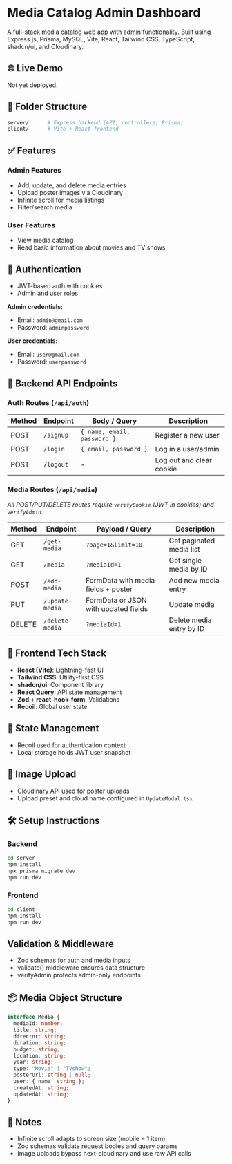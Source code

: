 # Media Catalog Admin Dashboard

A full-stack media catalog web app with admin functionality. Built using Express.js, Prisma, MySQL, Vite, React, Tailwind CSS, TypeScript, shadcn/ui, and Cloudinary.

## 🌐 Live Demo
Not yet deployed.

## 📁 Folder Structure

```bash
server/      # Express backend (API, controllers, Prisma)
client/      # Vite + React frontend
```


## ✅ Features
### Admin Features
- Add, update, and delete media entries
- Upload poster images via Cloudinary
- Infinite scroll for media listings
- Filter/search media

### User Features
- View media catalog
- Read basic information about movies and TV shows

## 👤 Authentication
- JWT-based auth with cookies
- Admin and user roles

**Admin credentials:**
- Email: `admin@gmail.com`
- Password: `adminpassword`

**User credentials:**
- Email: `user@gmail.com`
- Password: `userpassword`

## 🧪 Backend API Endpoints
### Auth Routes (`/api/auth`)

| Method | Endpoint   | Body / Query                  | Description               |
|--------|------------|-------------------------------|---------------------------|
| POST   | `/signup`  | `{ name, email, password }`   | Register a new user       |
| POST   | `/login`   | `{ email, password }`         | Log in a user/admin       |
| POST   | `/logout`  | -                             | Log out and clear cookie  |

### Media Routes (`/api/media`)
*All POST/PUT/DELETE routes require `verifyCookie` (JWT in cookies) and `verifyAdmin`.*

| Method | Endpoint          | Payload / Query                     | Description                  |
|--------|-------------------|-------------------------------------|------------------------------|
| GET    | `/get-media`      | `?page=1&limit=10`                 | Get paginated media list     |
| GET    | `/media`          | `?mediaId=1`                       | Get single media by ID       |
| POST   | `/add-media`      | FormData with media fields + poster | Add new media entry          |
| PUT    | `/update-media`   | FormData or JSON with updated fields| Update media                 |
| DELETE | `/delete-media`   | `?mediaId=1`                       | Delete media entry by ID     |

## 🎨 Frontend Tech Stack
- **React (Vite)**: Lightning-fast UI
- **Tailwind CSS**: Utility-first CSS
- **shadcn/ui**: Component library
- **React Query**: API state management
- **Zod + react-hook-form**: Validations
- **Recoil**: Global user state

## 🧠 State Management
- Recoil used for authentication context
- Local storage holds JWT user snapshot

## 📸 Image Upload
- Cloudinary API used for poster uploads
- Upload preset and cloud name configured in `UpdateModal.tsx`

## 🛠 Setup Instructions
### Backend
```bash
cd server
npm install
npx prisma migrate dev
npm run dev
```

### Frontend
```bash
cd client
npm install
npm run dev

```

## Validation & Middleware

- Zod schemas for auth and media inputs
- validate() middleware ensures data structure
- verifyAdmin protects admin-only endpoints

## 📦 Media Object Structure

```typescript
interface Media {
  mediaId: number;
  title: string;
  director: string;
  duration: string;
  budget: string;
  location: string;
  year: string;
  type: "Movie" | "TVshow";
  posterUrl: string | null;
  user: { name: string };
  createdAt: string;
  updatedAt: string;
}
```

## 📝 Notes

- Infinite scroll adapts to screen size (mobile = 1 item)
- Zod schemas validate request bodies and query params
- Image uploads bypass next-cloudinary and use raw API calls